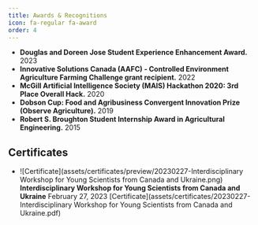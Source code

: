 ```yaml
---
title: Awards & Recognitions
icon: fa-regular fa-award
order: 4
---
```

- **Douglas and Doreen Jose Student Experience Enhancement Award.** 2023
- **Innovative Solutions Canada (AAFC) - Controlled Environment Agriculture Farming Challenge grant recipient.** 2022
- **McGill Artificial Intelligence Society (MAIS) Hackathon 2020: 3rd Place Overall Hack.** 2020
- **Dobson Cup: Food and Agribusiness Convergent Innovation Prize (Observe Agriculture).** 2019
- **Robert S. Broughton Student Internship Award in Agricultural Engineering.** 2015

## Certificates
- ![Certificate](assets/certificates/preview/20230227-Interdisciplinary Workshop for Young Scientists from Canada and Ukraine.png) **Interdisciplinary Workshop for Young Scientists from Canada and Ukraine** February 27, 2023 [Certificate](assets/certificates/20230227-Interdisciplinary Workshop for Young Scientists from Canada and Ukraine.pdf)

